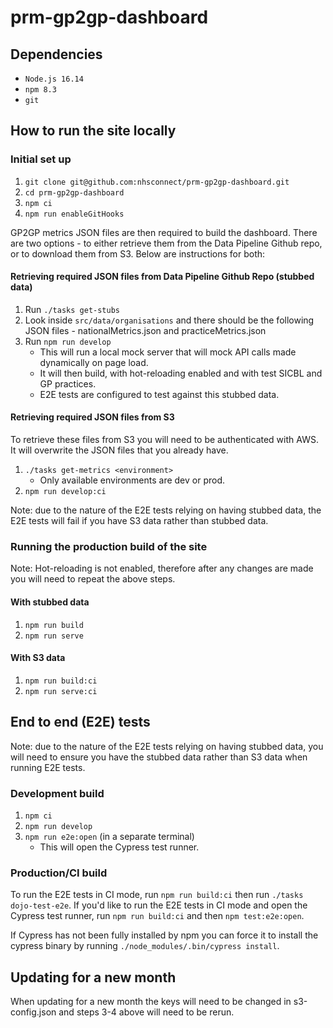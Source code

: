 # prm-gp2gp-dashboard

## Dependencies

- `Node.js 16.14`
- `npm 8.3`
- `git`

## How to run the site locally

### Initial set up

1. `git clone git@github.com:nhsconnect/prm-gp2gp-dashboard.git`
2. `cd prm-gp2gp-dashboard`
3. `npm ci`
4. `npm run enableGitHooks`

GP2GP metrics JSON files are then required to build the dashboard. There are two options - to either retrieve them from the Data Pipeline Github repo, or to download them from S3. Below are instructions for both:

#### Retrieving required JSON files from Data Pipeline Github Repo (stubbed data)

1. Run `./tasks get-stubs`
2. Look inside `src/data/organisations` and there should be the following JSON files - nationalMetrics.json and practiceMetrics.json
3. Run `npm run develop`
   - This will run a local mock server that will mock API calls made dynamically on page load.
   - It will then build, with hot-reloading enabled and with test SICBL and GP practices.
   - E2E tests are configured to test against this stubbed data.

#### Retrieving required JSON files from S3

To retrieve these files from S3 you will need to be authenticated with AWS. It will overwrite the JSON files that you already have.

1. `./tasks get-metrics <environment>`
   - Only available environments are dev or prod.
2. `npm run develop:ci`

Note: due to the nature of the E2E tests relying on having stubbed data, the E2E tests will fail if you have S3 data rather than stubbed data.

### Running the production build of the site

Note: Hot-reloading is not enabled, therefore after any changes are made you will need to repeat the above steps.

#### With stubbed data

1. `npm run build`
2. `npm run serve`

#### With S3 data

1. `npm run build:ci`
2. `npm run serve:ci`

## End to end (E2E) tests

Note: due to the nature of the E2E tests relying on having stubbed data, you will need to ensure you have the stubbed data rather than S3 data when running E2E tests.

### Development build

1. `npm ci`
2. `npm run develop`
3. `npm run e2e:open` (in a separate terminal)
   - This will open the Cypress test runner.

### Production/CI build

To run the E2E tests in CI mode, run `npm run build:ci` then run `./tasks dojo-test-e2e`. If you'd like to run the E2E tests in CI mode and open the Cypress test runner, run `npm run build:ci` and then `npm test:e2e:open`.

If Cypress has not been fully installed by npm you can force it to install the cypress binary by running `./node_modules/.bin/cypress install`.

## Updating for a new month

When updating for a new month the keys will need to be changed in s3-config.json and steps 3-4 above will need to be rerun.
